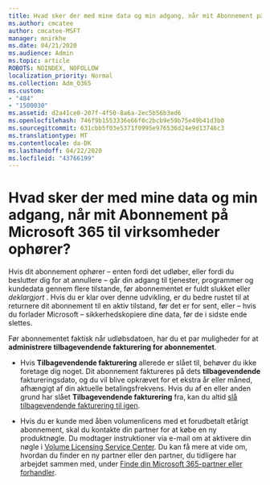 ```yaml
---
title: Hvad sker der med mine data og min adgang, når mit Abonnement på Microsoft 365 til virksomheder ophører?
ms.author: cmcatee
author: cmcatee-MSFT
manager: mnirkhe
ms.date: 04/21/2020
ms.audience: Admin
ms.topic: article
ROBOTS: NOINDEX, NOFOLLOW
localization_priority: Normal
ms.collection: Adm_O365
ms.custom:
- "484"
- "1500030"
ms.assetid: d2a41ce0-207f-4f50-8a6a-2ec5b56b3ed6
ms.openlocfilehash: 746f9b1553336e66f0c2bcb9e59b75e49b41d3b0
ms.sourcegitcommit: 631cbb5f03e5371f0995e976536d24e9d13746c3
ms.translationtype: MT
ms.contentlocale: da-DK
ms.lasthandoff: 04/22/2020
ms.locfileid: "43766199"
---
```

# <a name="what-happens-to-my-data-and-access-when-my-microsoft-365-for-business-subscription-ends"></a>Hvad sker der med mine data og min adgang, når mit Abonnement på Microsoft 365 til virksomheder ophører?

Hvis dit abonnement ophører – enten fordi det udløber, eller fordi du beslutter dig for at annullere – går din adgang til tjenester, programmer og kundedata gennem flere tilstande, før abonnementet er fuldt slukket eller *deklargjort* . Hvis du er klar over denne udvikling, er du bedre rustet til at returnere dit abonnement til en aktiv tilstand, før det er for sent, eller – hvis du forlader Microsoft – sikkerhedskopiere dine data, før de i sidste ende slettes.
  
Før abonnementet faktisk når udløbsdatoen, har du et par muligheder for at **administrere tilbagevendende fakturering for abonnementet**.
  
- Hvis **Tilbagevendende fakturering** allerede er slået til, behøver du ikke foretage dig noget. Dit abonnement faktureres på dets **tilbagevendende** faktureringsdato, og du vil blive opkrævet for et ekstra år eller måned, afhængigt af din aktuelle betalingsfrekvens. Hvis du af en eller anden grund har slået **Tilbagevendende fakturering** fra, kan du altid [slå tilbagevendende fakturering til igen](https://docs.microsoft.com/office365/admin/subscriptions-and-billing/renew-your-subscription#turn-recurring-billing-off-or-on).

- Hvis du er kunde med åben volumenlicens med et forudbetalt etårigt abonnement, skal du kontakte din partner for at købe en ny produktnøgle. Du modtager instruktioner via e-mail om at aktivere din nøgle i [Volume Licensing Service Center](https://go.microsoft.com/fwlink/p/?LinkID=282016). Du kan få mere at vide om, hvordan du finder en ny partner eller den partner, du tidligere har arbejdet sammen med, under [Finde din Microsoft 365-partner eller forhandler](https://docs.microsoft.com/office365/admin/manage/find-your-partner-or-reseller).